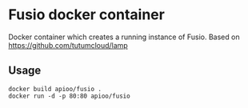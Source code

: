 Fusio docker container
======================

Docker container which creates a running instance of Fusio.
Based on https://github.com/tutumcloud/lamp

Usage
-----

    docker build apioo/fusio .
    docker run -d -p 80:80 apioo/fusio
